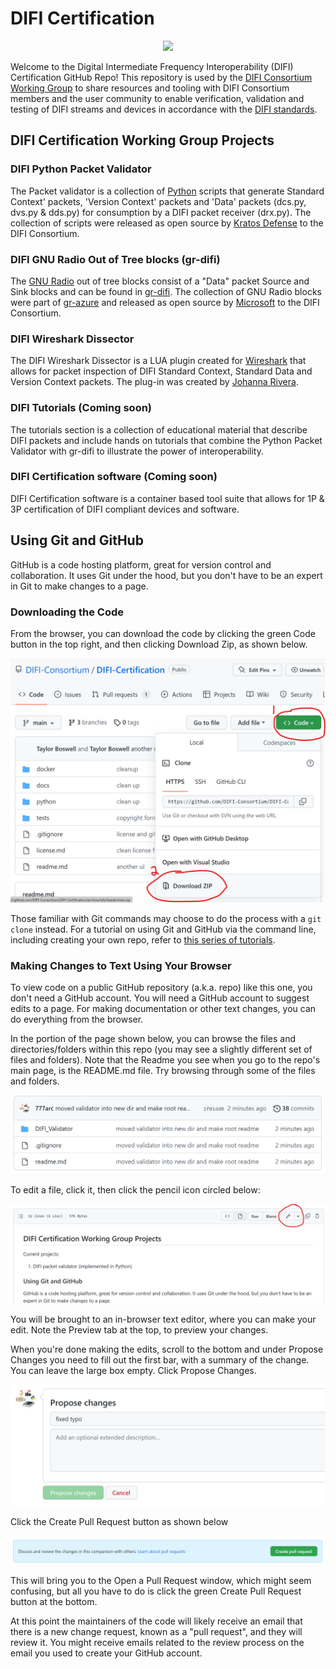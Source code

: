 # DIFI Certification

<p align="center">
  <img src="https://dificonsortium.org/wp-content/uploads/difi-consortium-logo.png">
</p>

Welcome to the Digital Intermediate Frequency Interoperability (DIFI) Certification GitHub Repo! This repository is used by the [DIFI Consortium Working Group](https://dificonsortium.org/) to share resources and tooling with DIFI Consortium members and the user community to enable verification, validation and testing of DIFI streams and devices in accordance with the [DIFI standards](https://dificonsortium.org/standards/).

## DIFI Certification Working Group Projects



### DIFI Python Packet Validator 
The Packet validator is a collection of [Python](https://www.python.org/ "Python") scripts that generate Standard Context' packets, 'Version Context' packets and 'Data' packets (dcs.py, dvs.py & dds.py) for consumption by a DIFI packet receiver (drx.py). The collection of scripts were released as open source by [Kratos Defense](https://www.kratosdefense.com/ "Kratos") to the DIFI Consortium. 

### DIFI GNU Radio Out of Tree blocks (gr-difi) 
The [GNU Radio](https://www.gnuradio.org/ "GNU Radio") out of tree blocks consist of a "Data" packet Source and Sink blocks and can be found in [gr-difi](https://github.com/DIFI-Consortium/gr-difi "gr-difi"). The collection of GNU Radio blocks were part of [gr-azure](https://github.com/microsoft/gr-azure "gr-azure") and released as open source by [Microsoft](https://www.Microsoft.com/ "Microsoft") to the DIFI Consortium.

### DIFI Wireshark Dissector 
The DIFI Wireshark Dissector is a LUA plugin created for [Wireshark](https://www.wireshark.org/ "Wireshark") that allows for packet inspection of DIFI Standard Context, Standard Data and Version Context packets. The plug-in was created by [Johanna Rivera](https://github.com/jo-rivera).

### DIFI Tutorials (Coming soon)
The tutorials section is a collection of educational material that describe DIFI packets and include hands on tutorials that combine the Python Packet Validator with gr-difi to illustrate the power of interoperability. 

### DIFI Certification software (Coming soon)
DIFI Certification software is a container based tool suite that allows for 1P & 3P certification of DIFI compliant devices and software.


## Using Git and GitHub

GitHub is a code hosting platform, great for version control and collaboration.  It uses Git under the hood, but you don't have to be an expert in Git to make changes to a page.

### Downloading the Code

From the browser, you can download the code by clicking the green Code button in the top right, and then clicking Download Zip, as shown below.

![](images/download.png)

Those familiar with Git commands may choose to do the process with a `git clone` instead.  For a tutorial on using Git and GitHub via the command line, including creating your own repo, refer to [this series of tutorials](https://docs.github.com/en/get-started/quickstart).

### Making Changes to Text Using Your Browser

To view code on a public GitHub repository (a.k.a. repo) like this one, you don't need a GitHub account.  You will need a GitHub account to suggest edits to a page.  For making documentation or other text changes, you can do everything from the browser.

In the portion of the page shown below, you can browse the files and directories/folders within this repo (you may see a slightly different set of files and folders).  Note that the Readme you see when you go to the repo's main page, is the README.md file.  Try browsing through some of the files and folders.

![](images/files_folders.png)

To edit a file, click it, then click the pencil icon circled  below:

![](images/edit_file.png)

You will be brought to an in-browser text editor, where you can make your edit.  Note the Preview tab at the top, to preview your changes.

When you're done making the edits, scroll to the bottom and under Propose Changes you need to fill out the first bar, with a summary of the change.  You can leave the large box empty.  Click Propose Changes.

![](images/commit.png)

Click the Create Pull Request button as shown below

![](images/create_pr.png)

This will bring you to the Open a Pull Request window, which might seem confusing, but all you have to do is click the green Create Pull Request button at the bottom.

At this point the maintainers of the code will likely receive an email that there is a new change request, known as a "pull request", and they will review it.  You might receive emails related to the review process on the email you used to create your GitHub account.

